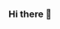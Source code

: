 ### Hi there 👋

<!--
**mohammadsedghi/mohammadsedghi** is a ✨ _special_ ✨ repository because its `README.md` (this file) appears on your GitHub profile.

Here are some ideas to get you started:

- 🌱 I’m currently learning and working java language 


-->
